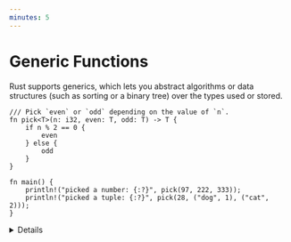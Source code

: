 ```yaml
---
minutes: 5
---
```


# Generic Functions

Rust supports generics, which lets you abstract algorithms or data structures
(such as sorting or a binary tree)
over the types used or stored.

```rust,editable
/// Pick `even` or `odd` depending on the value of `n`.
fn pick<T>(n: i32, even: T, odd: T) -> T {
    if n % 2 == 0 {
        even
    } else {
        odd
    }
}

fn main() {
    println!("picked a number: {:?}", pick(97, 222, 333));
    println!("picked a tuple: {:?}", pick(28, ("dog", 1), ("cat", 2)));
}
```

<details>

* Rust infers a type for T based on the types of the arguments and return value.

* This is similar to C++ templates, but Rust partially compiles the generic
  function immediately, so that function must be valid for all types matching
  the constraints. For example, try modifying `pick` to return `even + odd` if
  `n == 0`. Even if only the `pick` instantiation with integers is used, Rust
  still considers it invalid. C++ would let you do this.

* Generic code is turned into non-generic code based on the call sites.
  This is a zero-cost abstraction: you get exactly the same result as if you had
  hand-coded the data structures without the abstraction.

</details>
